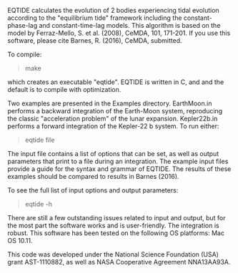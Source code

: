 EQTIDE calculates the evolution of 2 bodies experiencing tidal
evolution according to the "equilibrium tide" framework including the constant-phase-lag and constant-time-lag models. This algorithm is based on the model by Ferraz-Mello, S. et al. (2008), CeMDA, 101, 171-201. If you use this software, please cite Barnes, R. (2016), CeMDA, submitted.

To compile:

> make

which creates an executable "eqtide". EQTIDE is written in C, and and
the default is to compile with optimization.

Two examples are presented in the Examples directory. EarthMoon.in
performs a backward integration of the Earth-Moon system, reproducing
the classic "acceleration problem" of the lunar
expansion. Kepler22b.in performs a forward integration of the
Kepler-22 b system. To run either:

> eqtide file

The input file contains a list of options that can be set, as well as
output parameters that print to a file during an integration. The
example input files provide a guide for the syntax and grammar of
EQTIDE. The results of these examples should be compared to results in
Barnes (2016).

To see the full list of input options and output parameters:

> eqtide -h 

There are still a few outstanding issues related to input and output,
but for the most part the software works and is user-friendly. The
integration is robust. This software has been tested on the following OS
platforms: Mac OS 10.11.

This code was developed under the National Science Foundation (USA)
grant AST-1110882, as well as NASA Cooperative Agreement NNA13AA93A.

